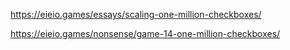https://eieio.games/essays/scaling-one-million-checkboxes/


https://eieio.games/nonsense/game-14-one-million-checkboxes/